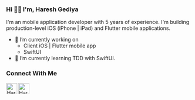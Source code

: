 ### Hi 👋🏻 I'm, Haresh Gediya

I'm an mobile application developer with 5 years of experience. I'm building production-level iOS (iPhone | iPad) and Flutter mobile applications.

- 🔭 I’m currently working on
  - Client iOS | Flutter mobile app
  - SwiftUI
- 🌱 I’m currently learning TDD with SwiftUI.

### Connect With Me
<a href="https://www.linkedin.com/in/hareshgediya/"><img align="left" src="https://img.icons8.com/color/344/linkedin.png" alt="Haresh Gediya | LinkedIn" height="30px"/></a>
<a href="https://www.instagram.com/haresh_iosdev/"><img align="left" src="https://img.icons8.com/color/344/instagram-new--v1.png" alt="Haresh Gediya | Instagram" height="30px"/></a>
</br>

<!--
**hareshgediya/hareshgediya** is a ✨ _special_ ✨ repository because its `README.md` (this file) appears on your GitHub profile.

Here are some ideas to get you started:

- 🔭 I’m currently working on ...
- 🌱 I’m currently learning ...
- 👯 I’m looking to collaborate on ...
- 🤔 I’m looking for help with ...
- 💬 Ask me about ...
- 📫 How to reach me: ...
- 😄 Pronouns: ...
- ⚡ Fun fact: ...

[![Visitors](https://visitor-badge.glitch.me/badge?page_id=hareshgediya.hareshgediya)](https://hareshgediya.com/)
-->
